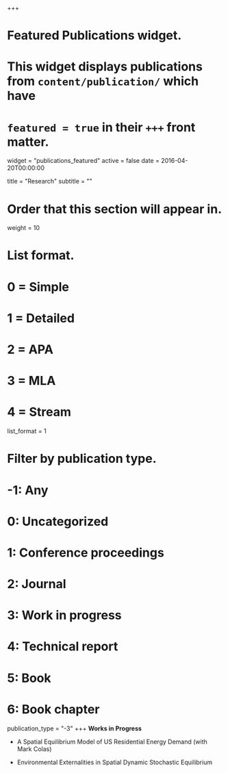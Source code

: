 +++
# Featured Publications widget.
# This widget displays publications from `content/publication/` which have
# `featured = true` in their `+++` front matter.
widget = "publications_featured"
active = false
date = 2016-04-20T00:00:00

title = "Research"
subtitle = ""

# Order that this section will appear in.
weight = 10

# List format.
#   0 = Simple
#   1 = Detailed
#   2 = APA
#   3 = MLA
#   4 = Stream
list_format = 1

# Filter by publication type.
# -1: Any
#  0: Uncategorized
#  1: Conference proceedings
#  2: Journal
#  3: Work in progress
#  4: Technical report
#  5: Book
#  6: Book chapter
publication_type = "-3"
+++
**Works in Progress**

- A Spatial Equilibrium Model of US Residential Energy Demand (with Mark Colas)

- Environmental Externalities in Spatial Dynamic Stochastic Equilibrium



